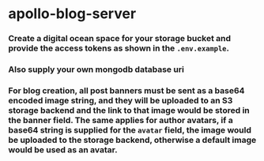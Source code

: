 # apollo-blog-server

### Create a digital ocean space for your storage bucket and provide the access tokens as shown in the `.env.example`.

### Also supply your own mongodb database uri

### For blog creation, all post banners must be sent as a base64 encoded image string, and they will be uploaded to an S3 storage backend and the link to that image would be stored in the banner field. The same applies for author avatars, if a base64 string is supplied for the `avatar` field, the image would be uploaded to the storage backend, otherwise a default image would be used as an avatar.
